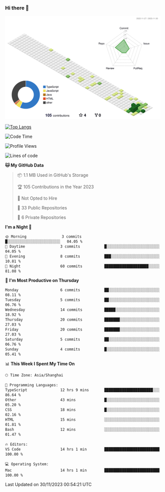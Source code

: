 ### Hi there 👋

![](./profile-3d-contrib/profile-green-animate.svg)

 

[![Top Langs](https://github-readme-stats.vercel.app/api/top-langs/?username=RunnningDogg)](https://github.com/anuraghazra/github-readme-stats)


 

<!--START_SECTION:waka-->
![Code Time](http://img.shields.io/badge/Code%20Time-21%20hrs%209%20mins-blue)

![Profile Views](http://img.shields.io/badge/Profile%20Views-227-blue)

![Lines of code](https://img.shields.io/badge/From%20Hello%20World%20I%27ve%20Written-200.3%20thousand%20lines%20of%20code-blue)

**🐱 My GitHub Data** 

> 📦 1.1 MB Used in GitHub's Storage 
 > 
> 🏆 105 Contributions in the Year 2023
 > 
> 🚫 Not Opted to Hire
 > 
> 📜 33 Public Repositories 
 > 
> 🔑 6 Private Repositories 
 > 
**I'm a Night 🦉** 

```text
🌞 Morning                3 commits           █░░░░░░░░░░░░░░░░░░░░░░░░   04.05 % 
🌆 Daytime                3 commits           █░░░░░░░░░░░░░░░░░░░░░░░░   04.05 % 
🌃 Evening                8 commits           ███░░░░░░░░░░░░░░░░░░░░░░   10.81 % 
🌙 Night                  60 commits          ████████████████████░░░░░   81.08 % 
```
📅 **I'm Most Productive on Thursday** 

```text
Monday                   6 commits           ██░░░░░░░░░░░░░░░░░░░░░░░   08.11 % 
Tuesday                  5 commits           ██░░░░░░░░░░░░░░░░░░░░░░░   06.76 % 
Wednesday                14 commits          █████░░░░░░░░░░░░░░░░░░░░   18.92 % 
Thursday                 20 commits          ███████░░░░░░░░░░░░░░░░░░   27.03 % 
Friday                   20 commits          ███████░░░░░░░░░░░░░░░░░░   27.03 % 
Saturday                 5 commits           ██░░░░░░░░░░░░░░░░░░░░░░░   06.76 % 
Sunday                   4 commits           █░░░░░░░░░░░░░░░░░░░░░░░░   05.41 % 
```


📊 **This Week I Spent My Time On** 

```text
🕑︎ Time Zone: Asia/Shanghai

💬 Programming Languages: 
TypeScript               12 hrs 9 mins       ██████████████████████░░░   86.64 % 
Other                    43 mins             █░░░░░░░░░░░░░░░░░░░░░░░░   05.20 % 
CSS                      18 mins             █░░░░░░░░░░░░░░░░░░░░░░░░   02.16 % 
HTML                     15 mins             ░░░░░░░░░░░░░░░░░░░░░░░░░   01.81 % 
Bash                     12 mins             ░░░░░░░░░░░░░░░░░░░░░░░░░   01.47 % 

🔥 Editors: 
VS Code                  14 hrs 1 min        █████████████████████████   100.00 % 

💻 Operating System: 
Mac                      14 hrs 1 min        █████████████████████████   100.00 % 
```


 Last Updated on 30/11/2023 00:54:21 UTC
<!--END_SECTION:waka-->
